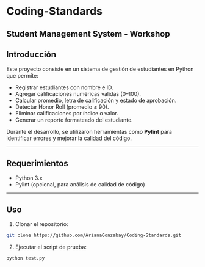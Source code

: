 # Coding-Standards
## Student Management System - Workshop

## Introducción
Este proyecto consiste en un sistema de gestión de estudiantes en Python que permite:  
- Registrar estudiantes con nombre e ID.  
- Agregar calificaciones numéricas válidas (0–100).  
- Calcular promedio, letra de calificación y estado de aprobación.  
- Detectar Honor Roll (promedio ≥ 90).  
- Eliminar calificaciones por índice o valor.  
- Generar un reporte formateado del estudiante.

Durante el desarrollo, se utilizaron herramientas como **Pylint** para identificar errores y mejorar la calidad del código.

---

## Requerimientos
- Python 3.x  
- Pylint (opcional, para análisis de calidad de código)

---

## Uso
1. Clonar el repositorio:
```bash
git clone https://github.com/ArianaGonzabay/Coding-Standards.git
```
2. Ejecutar el script de prueba:
```bash
python test.py
```
